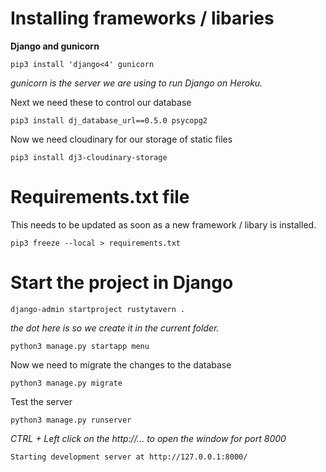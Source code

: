# Installing frameworks / libaries
**Django and gunicorn**
```
pip3 install 'django<4' gunicorn
```
*gunicorn is the server we are using to run Django on Heroku.*

Next we need these to control our database
```
pip3 install dj_database_url==0.5.0 psycopg2
```

Now we need cloudinary for our storage of static files
```
pip3 install dj3-cloudinary-storage
```


# Requirements.txt file
This needs to be updated as soon as a new framework / libary is installed.
```
pip3 freeze --local > requirements.txt
```

# Start the project in Django
```
django-admin startproject rustytavern .
```
*the dot here is so we create it in the current folder.*

```
python3 manage.py startapp menu
```

Now we need to migrate the changes to the database
```
python3 manage.py migrate
```

Test the server
```
python3 manage.py runserver
```
*CTRL + Left click on the http://... to open the window for port 8000*
```
Starting development server at http://127.0.0.1:8000/ 
```